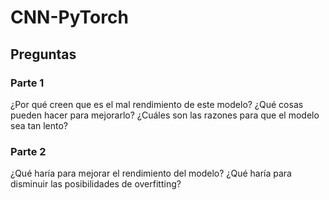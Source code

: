 # CNN-PyTorch
## Preguntas
### Parte 1
¿Por qué creen que es el mal rendimiento de este modelo?
¿Qué cosas pueden hacer para mejorarlo?
¿Cuáles son las razones para que el modelo sea tan lento?
### Parte 2
¿Qué haría para mejorar el rendimiento del modelo?
¿Qué haría para disminuir las posibilidades de overfitting?
